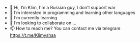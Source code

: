 - 👋 Hi, I’m Klim, I'm a Russian guy, I don't support war
- 👀 I’m interested in programming and learning other languages
- 🌱 I’m currently learning
- 💞️ I’m looking to collaborate on ...
- 📫 How to reach me? You can contact me via telegram https://t.me/Klimyshaa

<!---
Klimysha/Klimysha is a ✨ special ✨ repository because its `README.md` (this file) appears on your GitHub profile.
You can click the Preview link to take a look at your changes.
--->
